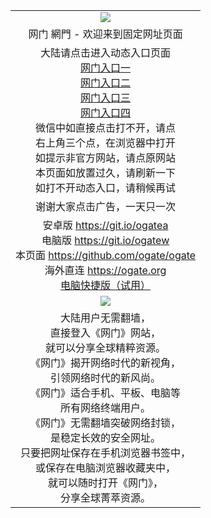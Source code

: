 ﻿<table>
  <tr></tr>
  <tr>
    <td colspan=2 align=center><img src="https://cloud.githubusercontent.com/assets/11880933/13434984/f430fae2-e012-11e5-814f-c2df1e82b247.jpg" /></td>
  </tr>
  <tr>
    <td colspan=2 align=center>网门 網門 - 欢迎来到固定网址页面
    </td>
  </tr>
  <tr>
    <td colspan=2 align=center>大陆请点击进入动态入口页面<br/>
      <a href="https://s3.amazonaws.com/ogate/oGatez.htm" target="_blank">网门入口一</a><br/>
      <a href="https://s3.amazonaws.com/ogate/ogate.htm" target="_blank">网门入口二</a><br/>
      <a href="https://d2b9b8qe5vvuwq.cloudfront.net/oGatez.htm" target="_blank">网门入口三</a><br/>
      <a href="https://d2b9b8qe5vvuwq.cloudfront.net/oGate.htm" target="_blank">网门入口四</a><br/>
      微信中如直接点击打不开，请点<br/>
      右上角三个点，在浏览器中打开<br/>
      如提示非官方网站，请点原网站<br/>
      本页面如放置过久，请刷新一下<br/>
      如打不开动态入口，请稍候再试<br/>
    </td>
  </tr>
  <tr>
    <td colspan=2 align=center>
      谢谢大家点击广告，一天只一次<br/>
    </td>
  </tr>
  <tr>
    <td colspan=2 align=center>
      安卓版 <a href="https://raw.githubusercontent.com/ogate/up/master/ogate.apk" target="_blank">https://git.io/ogatea</a><br/>
      电脑版 <a href="https://raw.githubusercontent.com/ogate/up/master/ogatew.zip" target="_blank">https://git.io/ogatew</a><br/>
      本页面 <a href="https://github.com/ogate/ogate/blob/master/README.md?ogSelf" target="_blank">https://github.com/ogate/ogate</a><br>
      海外直连 <a href="https://ogate.org/oGate.htm?from=ogGito" target="_blank">https://ogate.org</a><br/>
      <a href="https://raw.githubusercontent.com/ogate/up/master/oGate.zip" target="_blank">电脑快捷版（试用）</a><br/>
    </td>
  </tr>
  <tr>
    <td colspan=2 align=center><a href="https://s3.amazonaws.com/ogate/oGatez.htm" target="_blank"><img src="https://cloud.githubusercontent.com/assets/11880933/15631437/70d0a74e-259d-11e6-946f-6237b4b657bd.jpg"/></a></td>
  </tr>
  <tr>
    <td colspan=2 align=center>
大陆用户无需翻墙，<br/>
直接登入《网门》网站，<br/>就可以分享全球精粹资源。<br/>
《网门》揭开网络时代的新视角，<br/>引领网络时代的新风尚。<br/>
《网门》适合手机、平板、电脑等<br/>所有网络终端用户。<br/>
《网门》无需翻墙突破网络封锁，<br/>是稳定长效的安全网址。<br/>
只要把网址保存在手机浏览器书签中，<br/>或保存在电脑浏览器收藏夹中，<br/>
就可以随时打开《网门》，<br/>
分享全球菁萃资源。<br/></td>
  </tr>
</table>    
